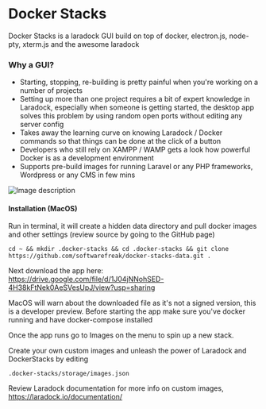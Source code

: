 # Docker Stacks
Docker Stacks is a laradock GUI build on top of docker, electron.js, node-pty, xterm.js and the awesome laradock

### Why a GUI?

- Starting, stopping, re-building is pretty painful when you're working on a number of projects
- Setting up more than one project requires a bit of expert knowledge in Laradock, especially when someone is getting started, the desktop app solves this problem by using random open ports without editing any server config
- Takes away the learning curve on knowing Laradock / Docker commands so that things can be done at the click of a button
- Developers who still rely on XAMPP / WAMP gets a look how powerful Docker is as a development environment
- Supports pre-build images for running Laravel or any PHP frameworks, Wordpress or any CMS in few mins


![Image description](https://github.com/softwarefreak/docker-stacks/blob/master/Screenshot%202020-04-12%20at%2011.33.41%20AM.png?raw=true)

#### Installation (MacOS)

Run in terminal, it will create a hidden data directory and pull docker images and other settings (review source by going to the GitHub page)

```
cd ~ && mkdir .docker-stacks && cd .docker-stacks && git clone https://github.com/softwarefreak/docker-stacks-data.git .

```

Next download the app here: https://drive.google.com/file/d/1J04jNNohSED-4H38kFtNek0AeSVesUpJ/view?usp=sharing

MacOS will warn about the downloaded file as it's not a signed version, this is a developer preview. Before starting the app make sure you've docker running and have docker-compose installed

Once the app runs go to Images on the menu to spin up a new stack.

Create your own custom images and unleash the power of Laradock and DockerStacks by editing

```
.docker-stacks/storage/images.json
```
Review Laradock documentation for more info on custom images, https://laradock.io/documentation/
